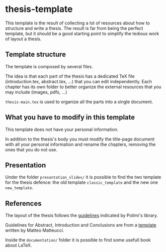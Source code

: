 # thesis-template

This template is the result of collecting a lot of resources about how to structure and write a thesis. 
The result is far from being the perfect template, but it should be a good starting point to simplify the tedious work of layout a thesis.

## Template structure
The template is composed by several files. 

The idea is that each part of the thesis has a dedicated TeX file (introduction.tex, abstract.tex, ...) that you can edit independently. 
Each chapter has its own folder to better organize the external resources that you may include (images, pdfs, ...)

`thesis-main.tex` is used to organize all the parts into a single document. 


## What you have to modify in this template
This template does not have your personal information.

In addition to the thesis's body you must modify the title-page document with all your personal information and rename the chapters, removing the ones that you do not use.

## Presentation
Under the folder `presentation_slides/` it is possible to find the two template for the thesis defence: the old template `classic_template` and the new one `new_template`.

## References
The layout of the thesis follows the [guidelines](http://www.tedoc.polimi.it/uploads/media/PoliTesi_Istruzioni.pdf) indicated by Polimi's library.

Guidelines for Abstract, Introduction and Conclusions are from a [template](http://airwiki.ws.dei.polimi.it/images/3/3c/SchemaTesi.tgz) written by Matteo Matteucci.

Inside the `documentation/` folder it is possible to find some usefull book about LaTeX.
